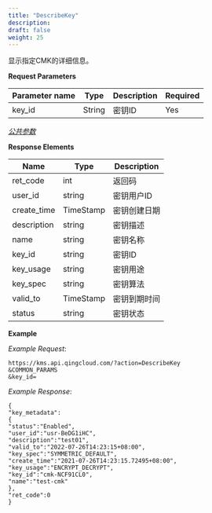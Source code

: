 ```yaml
---
title: "DescribeKey"
description: 
draft: false
weight: 25
---
```


显示指定CMK的详细信息。

**Request Parameters**

| Parameter name | Type | Description | Required |
| --- | --- | --- | --- |
| key_id         | String | 密钥ID      | Yes      |

[_公共参数_](../../../parameters/)

**Response Elements**

| Name | Type | Description |
| --- | --- | --- |
| ret_code | int  | 返回码      |
| user_id     | string    | 密钥用户ID   |
| create_time | TimeStamp | 密钥创建日期 |
| description | string    | 密钥描述     |
| name | string | 密钥名称 |
| key_id | string | 密钥ID |
| key_usage | string | 密钥用途 |
| key_spec | string | 密钥算法 |
| valid_to | TimeStamp | 密钥到期时间 |
| status | string | 密钥状态 |

**Example**

_Example Request_:

```
https://kms.api.qingcloud.com/?action=DescribeKey
&COMMON_PARAMS
&key_id=
```

_Example Response_:

```
{
"key_metadata":
{
"status":"Enabled",
"user_id":"usr-BeDG1iHC",
"description":"test01",
"valid_to":"2022-07-26T14:23:15+08:00",
"key_spec":"SYMMETRIC_DEFAULT",
"create_time":"2021-07-26T14:23:15.72495+08:00",
"key_usage":"ENCRYPT_DECRYPT",
"key_id":"cmk-NCF91CL0",
"name":"test-cmk"
},
"ret_code":0
}
```
